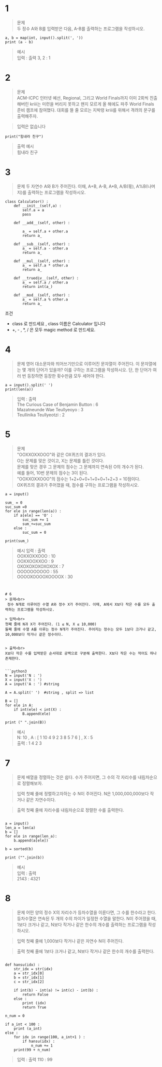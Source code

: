 # 1
> 문제 <br>
두 정수 A와 B를 입력받은 다음, A-B를 출력하는 프로그램을 작성하시오.

```python3
a, b = map(int, input().split(', '))
print (a - b) 
```

> 예시 <br>
입력 : 출력
3, 2  : 1


# 2
> 문제 <br>
ACM-ICPC 인터넷 예선, Regional, 그리고 World Finals까지 이미 2회씩 진출해버린 kriii는 미련을 버리지 못하고 왠지 모르게 올 해에도 파주 World Finals 준비 캠프에 참여했다.
대회를 뜰 줄 모르는 지박령 kriii를 위해서 격려의 문구를 출력해주자.

> 입력은 없습니다 <br>

```python3
print("힘내라 친구")
```

> 출력 예시 <br>
힘내라 친구

# 3
> 문제 두 자연수 A와 B가 주어진다. 이때, A+B, A-B, A*B, A/B(몫), A%B(나머지)를 출력하는 프로그램을 작성하시오.

```python3
class Calculator() :
    def __init__(self,a) :
        self.a = a
        pass

    def __add__(self, other) :

        a_ = self.a + other.a
        return a_

    def __sub__(self, other) :
        a_ = self.a - other.a
        return a_

    def __mul__(self, other) :
        a_ = self.a * other.a
        return a_

    def __truediv__(self, other) :
        a_ = self.a / other.a
        return int(a_)

    def __mod__(self, other) :
        a_ = self.a % other.a
        return a_
```

조건
- class 로 만드세요 , class 이름은 Calculator 입니다
- +, - , *, / 은 모두 magic method 로 만드세요.


# 4
> 문제
영어 대소문자와 띄어쓰기만으로 이루어진 문자열이 주어진다. 이 문자열에는 몇 개의 단어가 있을까? 이를 구하는 프로그램을 작성하시오. 단, 한 단어가 여러 번 등장하면 등장한 횟수만큼 모두 세어야 한다.
```python3
a = input().split(' ')
print(len(a))
```

> 입력 : 출력 <br>
The Curious Case of Benjamin Button : 6 <br>
Mazatneunde Wae Teullyeoyo : 3 <br>
Teullinika Teullyeotzi : 2 <br>


# 5
> 문제 <br>
"OOXXOXXOOO"와 같은 OX퀴즈의 결과가 있다.<br>
 O는 문제를 맞은 것이고, X는 문제를 틀린 것이다. <br>
 문제를 맞은 경우 그 문제의 점수는 그 문제까지 연속된 O의 개수가 된다. <br>
 예를 들어, 10번 문제의 점수는 3이 된다.<br>
 "OOXXOXXOOO"의 점수는 1+2+0+0+1+0+0+1+2+3 = 10점이다.<br>
OX퀴즈의 결과가 주어졌을 때, 점수를 구하는 프로그램을 작성하시오.

```python3
a = input()

sum_ = 0
suc_sum =0
for ele in range(len(a)) :
    if a[ele] == 'O' :
        suc_sum += 1
        sum_+=suc_sum
    else :
        suc_sum = 0

print(sum_)

```     

> 예시 입력 : 출력 <br>
OOXXOXXOOO : 10 <br>
OOXXOOXXOO : 9 <br>
OXOXOXOXOXOXOX : 7 <br>
OOOOOOOOOO : 55 <br>
OOOOXOOOOXOOOOX : 30 <br>
```


# 6
> 문제<br>
 정수 N개로 이루어진 수열 A와 정수 X가 주어진다. 이때, A에서 X보다 작은 수를 모두 출력하는 프로그램을 작성하시오.

> 입력<br>
첫째 줄에 N과 X가 주어진다. (1 ≤ N, X ≤ 10,000)
둘째 줄에 수열 A를 이루는 정수 N개가 주어진다. 주어지는 정수는 모두 1보다 크거나 같고, 10,000보다 작거나 같은 정수이다.


> 출력<br>
X보다 작은 수를 입력받은 순서대로 공백으로 구분해 출력한다. X보다 작은 수는 적어도 하나 존재한다.


```python3
N = input('N : ')
X = input('X : ')
A = input('A : ') #string

A = A.split(' ')  #string , split => list

B = []
for ele in A:
    if int(ele) < int(X) :
        B.append(ele)

print (" ".join(B))

```



> 예시<br>
N: 10  , A : [ 1 10 4 9 2 3 8 5 7 6 ] , X : 5 <br>
출력 : 1 4 2 3 <br>







# 7
> 문제
배열을 정렬하는 것은 쉽다. 수가 주어지면, 그 수의 각 자리수를 내림차순으로 정렬해보자.

> 입력
첫째 줄에 정렬하고자하는 수 N이 주어진다. N은 1,000,000,000보다 작거나 같은 자연수이다.

> 출력
첫째 줄에 자리수를 내림차순으로 정렬한 수를 출력한다.

```python3

a = input()
len_a = len(a)
b = []
for ele in range(len_a):
    b.append(a[ele])

b = sorted(b)

print ("".join(b))

```

> 예시 <br>
입력 : 출력 <br>
2143 : 4321 <br>



# 8
> 문제
어떤 양의 정수 X의 자리수가 등차수열을 이룬다면, 그 수를 한수라고 한다. 등차수열은 연속된 두 개의 수의 차이가 일정한 수열을 말한다. N이 주어졌을 때, 1보다 크거나 같고, N보다 작거나 같은 한수의 개수를 출력하는 프로그램을 작성하시오.

> 입력
첫째 줄에 1,000보다 작거나 같은 자연수 N이 주어진다.


> 출력
첫째 줄에 1보다 크거나 같고, N보다 작거나 같은 한수의 개수를 출력한다.

```python3

def hansu(idx) :
    str_idx = str(idx)
    a = str_idx[0]
    b = str_idx[1]
    c = str_idx[2]

    if int(b) - int(a) != int(c) - int(b) :
        return False
    else :
        print (idx)
        return True

n_num = 0

if a_int < 100 :
    print (a_int)
else :
    for idx in range(100, a_int+1 ) :
        if hansu(idx) :
            n_num += 1
    print(99 + n_num)

```


> 입력 : 출력
110 : 99

